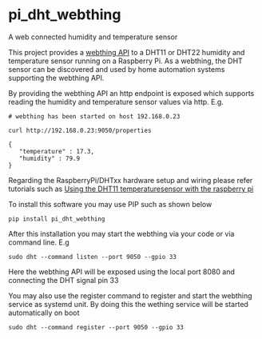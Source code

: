 # pi_dht_webthing
A web connected humidity and temperature sensor

This project provides a [webthing API](https://iot.mozilla.org/wot/) to a DHT11 or DHT22 humidity and temperature sensor 
running on a Raspberry Pi. As a webthing, the DHT sensor can be discovered and used by 
home automation systems supporting the webthing API.  

By providing the webthing API an http endpoint is exposed which supports reading the 
humidity and temperature sensor values via http. E.g. 
```
# webthing has been started on host 192.168.0.23

curl http://192.168.0.23:9050/properties 

{
   "temperature" : 17.3,
   "humidity" : 79.9
}
```

Regarding the RaspberryPi/DHTxx hardware setup and wiring please refer tutorials such as [Using the DHT11 temperaturesensor with the raspberry pi](https://www.thegeekpub.com/236867/using-the-dht11-temperature-sensor-with-the-raspberry-pi/)

To install this software you may use PIP such as shown below
```
pip install pi_dht_webthing
```

After this installation you may start the webthing via your code or via command line. E.g
```
sudo dht --command listen --port 9050 --gpio 33
```
Here the webthing API will be exposed using the local port 8080 and connecting the DHT signal pin 33

You may also use the register command to register and start the webthing service as systemd unit. By doing this the wething service will be started automatically on boot
```
sudo dht --command register --port 9050 --gpio 33
```  